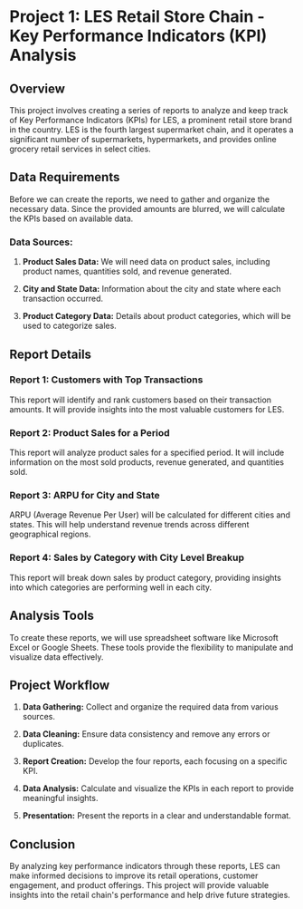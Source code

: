 # Project 1: LES Retail Store Chain - Key Performance Indicators (KPI) Analysis

## Overview

This project involves creating a series of reports to analyze and keep track of Key Performance Indicators (KPIs) for LES, a prominent retail store brand in the country. LES is the fourth largest supermarket chain, and it operates a significant number of supermarkets, hypermarkets, and provides online grocery retail services in select cities.

## Data Requirements

Before we can create the reports, we need to gather and organize the necessary data. Since the provided amounts are blurred, we will calculate the KPIs based on available data.

### Data Sources:

1. **Product Sales Data:** We will need data on product sales, including product names, quantities sold, and revenue generated.

2. **City and State Data:** Information about the city and state where each transaction occurred.

3. **Product Category Data:** Details about product categories, which will be used to categorize sales.

## Report Details

### Report 1: Customers with Top Transactions

This report will identify and rank customers based on their transaction amounts. It will provide insights into the most valuable customers for LES.

### Report 2: Product Sales for a Period

This report will analyze product sales for a specified period. It will include information on the most sold products, revenue generated, and quantities sold.

### Report 3: ARPU for City and State

ARPU (Average Revenue Per User) will be calculated for different cities and states. This will help understand revenue trends across different geographical regions.

### Report 4: Sales by Category with City Level Breakup

This report will break down sales by product category, providing insights into which categories are performing well in each city.

## Analysis Tools

To create these reports, we will use spreadsheet software like Microsoft Excel or Google Sheets. These tools provide the flexibility to manipulate and visualize data effectively.

## Project Workflow

1. **Data Gathering:** Collect and organize the required data from various sources.

2. **Data Cleaning:** Ensure data consistency and remove any errors or duplicates.

3. **Report Creation:** Develop the four reports, each focusing on a specific KPI.

4. **Data Analysis:** Calculate and visualize the KPIs in each report to provide meaningful insights.

5. **Presentation:** Present the reports in a clear and understandable format.

## Conclusion

By analyzing key performance indicators through these reports, LES can make informed decisions to improve its retail operations, customer engagement, and product offerings. This project will provide valuable insights into the retail chain's performance and help drive future strategies.

